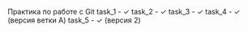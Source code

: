 Практика по работе с Git
task_1 - ✓
task_2 - ✓
task_3 - ✓
task_4 - ✓ (версия ветки A)
task_5 - ✓ (версия 2)
